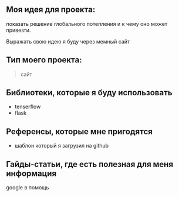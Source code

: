 ## Моя идея для проекта:
показать решение глобального потепления и к чему оно может привезти. 
  
  Выражать свою идею я буду через мемный сайт 
  ## Тип моего проекта:
> сайт

## Библиотеки, которые я буду использовать
- tenserflow
- flask

## Референсы, которые мне пригодятся
- шаблон который я загрузил на github

## Гайды-статьи, где есть полезная для меня информация
google в помощь 

